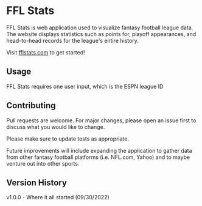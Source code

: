 # FFL Stats

FFL Stats is web application used to visualize fantasy football league data. The website displays statistics such as points for, playoff appearances, and head-to-head records for the league's entire history.

Visit [fflstats.com](https://fflstats.com) to get started!

## Usage

FFL Stats requires one user input, which is the ESPN league ID

## Contributing

Pull requests are welcome. For major changes, please open an issue first
to discuss what you would like to change.

Please make sure to update tests as appropriate.

Future improvements will include expanding the application to gather data from other fantasy football platforms (i.e. NFL.com, Yahoo) and to maybe venture out into other sports.

## Version History

v1.0.0 - Where it all started (09/30/2022)